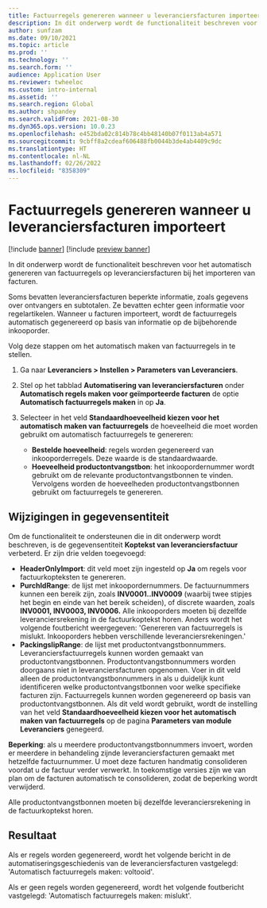```yaml
---
title: Factuurregels genereren wanneer u leveranciersfacturen importeert
description: In dit onderwerp wordt de functionaliteit beschreven voor het automatisch genereren van factuurregels op leveranciersfacturen bij het importeren van facturen.
author: sunfzam
ms.date: 09/10/2021
ms.topic: article
ms.prod: ''
ms.technology: ''
ms.search.form: ''
audience: Application User
ms.reviewer: twheeloc
ms.custom: intro-internal
ms.assetid: ''
ms.search.region: Global
ms.author: shpandey
ms.search.validFrom: 2021-08-30
ms.dyn365.ops.version: 10.0.23
ms.openlocfilehash: e452bda02c814b78c4bb48140b07f0113ab4a571
ms.sourcegitcommit: 9cbff8a2cdeaf606488fb0044b3de4ab4409c9dc
ms.translationtype: HT
ms.contentlocale: nl-NL
ms.lasthandoff: 02/26/2022
ms.locfileid: "8358309"
---
```

# <a name="generate-invoice-lines-when-you-import-vendor-invoices"></a>Factuurregels genereren wanneer u leveranciersfacturen importeert

[!include [banner](../includes/banner.md)]
[!include [preview banner](../includes/preview-banner.md)]

In dit onderwerp wordt de functionaliteit beschreven voor het automatisch genereren van factuurregels op leveranciersfacturen bij het importeren van facturen.

Soms bevatten leveranciersfacturen beperkte informatie, zoals gegevens over ontvangers en subtotalen. Ze bevatten echter geen informatie voor regelartikelen. Wanneer u facturen importeert, wordt de factuurregels automatisch gegenereerd op basis van informatie op de bijbehorende inkooporder.

Volg deze stappen om het automatisch maken van factuurregels in te stellen.

1.  Ga naar **Leveranciers \> Instellen \> Parameters van Leveranciers**.
2.  Stel op het tabblad **Automatisering van leveranciersfacturen** onder **Automatisch regels maken voor geïmporteerde facturen** de optie **Automatisch factuurregels maken** in op **Ja**. 
4.  Selecteer in het veld **Standaardhoeveelheid kiezen voor het automatisch maken van factuurregels** de hoeveelheid die moet worden gebruikt om automatisch factuurregels te genereren:

    - **Bestelde hoeveelheid**: regels worden gegenereerd van inkooporderregels. Deze waarde is de standaardwaarde.
    - **Hoeveelheid productontvangstbon**: het inkoopordernummer wordt gebruikt om de relevante productontvangstbonnen te vinden. Vervolgens worden de hoeveelheden productontvangstbonnen gebruikt om factuurregels te genereren.

## <a name="data-entity-changes"></a>Wijzigingen in gegevensentiteit

Om de functionaliteit te ondersteunen die in dit onderwerp wordt beschreven, is de gegevensentiteit **Koptekst van leveranciersfactuur** verbeterd. Er zijn drie velden toegevoegd:

- **HeaderOnlyImport**: dit veld moet zijn ingesteld op **Ja** om regels voor factuurkopteksten te genereren.
- **PurchIdRange**: de lijst met inkoopordernummers. De factuurnummers kunnen een bereik zijn, zoals **INV0001..INV0009** (waarbij twee stipjes het begin en einde van het bereik scheiden), of discrete waarden, zoals **INV0001, INV0003, INV0006.** Alle inkooporders moeten bij dezelfde leveranciersrekening in de factuurkoptekst horen. Anders wordt het volgende foutbericht weergegeven: 'Genereren van factuurregels is mislukt. Inkooporders hebben verschillende leveranciersrekeningen.'
- **PackingslipRange**: de lijst met productontvangstbonnummers. Leveranciersfactuurregels kunnen worden gemaakt van productontvangstbonnen. Productontvangstbonnummers worden doorgaans niet in leveranciersfacturen opgenomen. Voer in dit veld alleen de productontvangstbonnummers in als u duidelijk kunt identificeren welke productontvangstbonnen voor welke specifieke facturen zijn. Factuurregels kunnen worden gegenereerd op basis van productontvangstbonnen. Als dit veld wordt gebruikt, wordt de instelling van het veld **Standaardhoeveelheid kiezen voor het automatisch maken van factuurregels** op de pagina **Parameters van module Leveranciers** genegeerd. 

**Beperking**: als u meerdere productontvangstbonnummers invoert, worden er meerdere in behandeling zijnde leveranciersfacturen gemaakt met hetzelfde factuurnummer. U moet deze facturen handmatig consolideren voordat u de factuur verder verwerkt. In toekomstige versies zijn we van plan om de facturen automatisch te consolideren, zodat de beperking wordt verwijderd.

Alle productontvangstbonnen moeten bij dezelfde leveranciersrekening in de factuurkoptekst horen.

## <a name="result"></a>Resultaat

Als er regels worden gegenereerd, wordt het volgende bericht in de automatiseringsgeschiedenis van de leveranciersfacturen vastgelegd: 'Automatisch factuurregels maken: voltooid'.

Als er geen regels worden gegenereerd, wordt het volgende foutbericht vastgelegd: 'Automatisch factuurregels maken: mislukt'.
